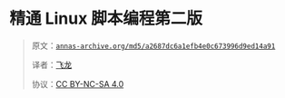 # 精通 Linux 脚本编程第二版

> 原文：[`annas-archive.org/md5/a2687dc6a1efb4e0c673996d9ed14a91`](https://annas-archive.org/md5/a2687dc6a1efb4e0c673996d9ed14a91)
> 
> 译者：[飞龙](https://github.com/wizardforcel)
> 
> 协议：[CC BY-NC-SA 4.0](http://creativecommons.org/licenses/by-nc-sa/4.0/)